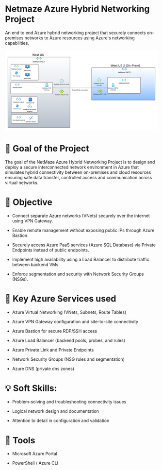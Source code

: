 # Netmaze Azure Hybrid Networking Project
An end to end Azure hybrid networking project that securely connects on-premises networks to Azure resources using Azure's networking capabilities.

![image alt](https://github.com/davidyemo/Netmaze-Azure-Hybrid-Networking-Project/blob/main/images/diagram-image1.png?raw=true)

# 🎯 Goal of the Project

The goal of the NetMaze Azure Hybrid Networking Project is to design and deploy a secure interconnected network environment in Azure that simulates hybrid connectivity between on-premises and cloud resources ensuring safe data transfer, controlled access and communication across virtual networks.

# 🧩 Objective

- Connect separate Azure networks (VNets) securely over the internet using VPN Gateway.

- Enable remote management without exposing public IPs through Azure Bastion.

- Securely access Azure PaaS services (Azure SQL Database) via Private Endpoints instead of public endpoints.

- Implement high availability using a Load Balancer to distribute traffic between backend VMs.

- Enforce segmentation and security with Network Security Groups (NSGs).

# 🧠 Key Azure Services used

- Azure Virtual Networking (VNets, Subnets, Route Tables)

- Azure VPN Gateway configuration and site-to-site connectivity

- Azure Bastion for secure RDP/SSH access

- Azure Load Balancer (backend pools, probes, and rules)

- Azure Private Link and Private Endpoints

- Network Security Groups (NSG rules and segmentation)

- Azure DNS (private dns zones)

# 💡 Soft Skills:

- Problem-solving and troubleshooting connectivity issues

- Logical network design and documentation

- Attention to detail in configuration and validation

# 🔧 Tools

- Microsoft Azure Portal

- PowerShell / Azure CLI

